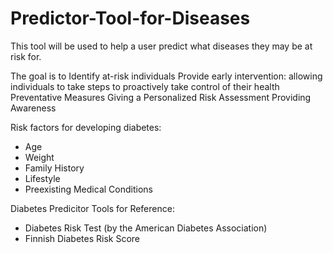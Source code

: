 # Predictor-Tool-for-Diseases
This tool will be used to help a user predict what diseases they may be at risk for. 

The goal is to 
Identify at-risk individuals
Provide early intervention: allowing individuals to take steps to proactively take control of their health
Preventative Measures
Giving a Personalized Risk Assessment
Providing Awareness

Risk factors for developing diabetes:
  - Age
  - Weight
  - Family History
  - Lifestyle
  - Preexisting Medical Conditions

Diabetes Predicitor Tools for Reference: 
- Diabetes Risk Test (by the American Diabetes Association)
- Finnish Diabetes Risk Score


